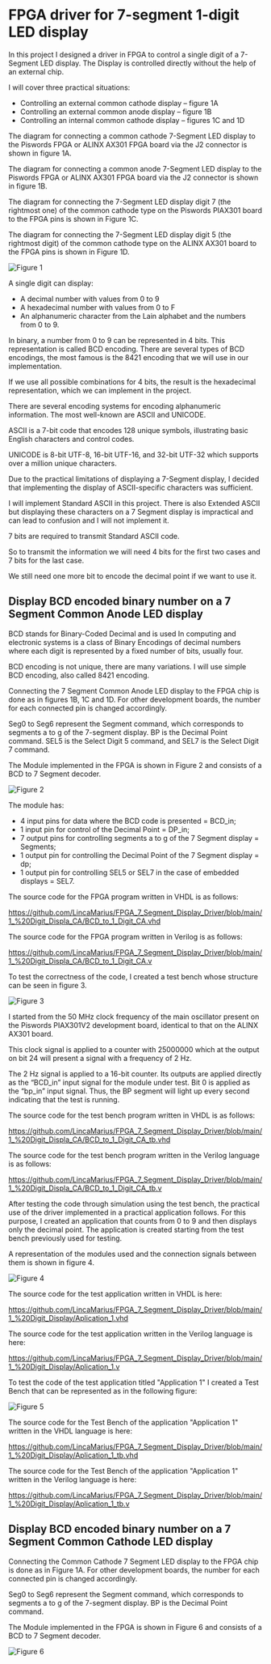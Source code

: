 # FPGA driver for 7-segment 1-digit LED display
In this project I designed a driver in FPGA to control a single digit of a 7-Segment LED display. The Display is controlled directly without the help of an external chip.

I will cover three practical situations:
- Controlling an external common cathode display – figure 1A
- Controlling an external common anode display – figure 1B
- Controlling an internal common cathode display – figures 1C and 1D

The diagram for connecting a common cathode 7-Segment LED display to the Piswords FPGA or ALINX AX301 FPGA board via the J2 connector is shown in figure 1A.

The diagram for connecting a common anode 7-Segment LED display to the Piswords FPGA or ALINX AX301 FPGA board via the J2 connector is shown in figure 1B.

The diagram for connecting the 7-Segment LED display digit 7 (the rightmost one) of the common cathode type on the Piswords PIAX301 board to the FPGA pins is shown in Figure 1C.

The diagram for connecting the 7-Segment LED display digit 5 ​​(the rightmost digit) of the common cathode type on the ALINX AX301 board to the FPGA pins is shown in Figure 1D.

![ Figure 1 ](/Pictures/Figure1.png)

A single digit can display:
- A decimal number with values ​​from 0 to 9
- A hexadecimal number with values ​​from 0 to F
- An alphanumeric character from the Lain alphabet and the numbers from 0 to 9.

In binary, a number from 0 to 9 can be represented in 4 bits. This representation is called BCD encoding. There are several types of BCD encodings, the most famous is the 8421 encoding that we will use in our implementation.

If we use all possible combinations for 4 bits, the result is the hexadecimal representation, which we can implement in the project.

There are several encoding systems for encoding alphanumeric information. The most well-known are ASCII and UNICODE.

ASCII is a 7-bit code that encodes 128 unique symbols, illustrating basic English characters and control codes. 

UNICODE is 8-bit UTF-8, 16-bit UTF-16, and 32-bit UTF-32 which supports over a million unique characters.

Due to the practical limitations of displaying a 7-Segment display, I decided that implementing the display of ASCII-specific characters was sufficient.

I will implement Standard ASCII in this project. There is also Extended ASCII but displaying these characters on a 7 Segment display is impractical and can lead to confusion and I will not implement it.

7 bits are required to transmit Standard ASCII code.

So to transmit the information we will need 4 bits for the first two cases and 7 bits for the last case.

We still need one more bit to encode the decimal point if we want to use it.

## Display BCD encoded binary number on a 7 Segment Common Anode LED display
BCD stands for Binary-Coded Decimal and is used In computing and electronic systems is a class of Binary Encodings of decimal numbers where each digit is represented by a fixed number of bits, usually four.

BCD encoding is not unique, there are many variations. I will use simple BCD encoding, also called 8421 encoding.

Connecting the 7 Segment Common Anode LED display to the FPGA chip is done as in figures 1B, 1C and 1D. For other development boards, the number for each connected pin is changed accordingly.

Seg0 to Seg6 represent the Segment command, which corresponds to segments a to g of the 7-segment display. BP is the Decimal Point command. SEL5 is the Select Digit 5 ​​command, and SEL7 is the Select Digit 7 command.

The Module implemented in the FPGA is shown in Figure 2 and consists of a BCD to 7 Segment decoder.

![ Figure 2 ](/Pictures/Figure2.png)

The module has:
- 4 input pins for data where the BCD code is presented = BCD_in;
- 1 input pin for control of the Decimal Point = DP_in;
- 7 output pins for controlling segments a to g of the 7 Segment display = Segments;
- 1 output pin for controlling the Decimal Point of the 7 Segment display = dp;
- 1 output pin for controlling SEL5 or SEL7 in the case of embedded displays = SEL7.

The source code for the FPGA program written in VHDL is as follows:

https://github.com/LincaMarius/FPGA_7_Segment_Display_Driver/blob/main/1_%20Digit_Displa_CA/BCD_to_1_Digit_CA.vhd

The source code for the FPGA program written in Verilog is as follows:

https://github.com/LincaMarius/FPGA_7_Segment_Display_Driver/blob/main/1_%20Digit_Displa_CA/BCD_to_1_Digit_CA.v

To test the correctness of the code, I created a test bench whose structure can be seen in figure 3.

![ Figure 3 ](/Pictures/Figure3.png)

I started from the 50 MHz clock frequency of the main oscillator present on the Piswords PIAX301V2 development board, identical to that on the ALINX AX301 board.

This clock signal is applied to a counter with 25000000 which at the output on bit 24 will present a signal with a frequency of 2 Hz.

The 2 Hz signal is applied to a 16-bit counter. Its outputs are applied directly as the “BCD_in” input signal for the module under test. Bit 0 is applied as the “bp_in” input signal. Thus, the BP segment will light up every second indicating that the test is running.

The source code for the test bench program written in VHDL is as follows:

https://github.com/LincaMarius/FPGA_7_Segment_Display_Driver/blob/main/1_%20Digit_Displa_CA/BCD_to_1_Digit_CA_tb.vhd

The source code for the test bench program written in the Verilog language is as follows:

https://github.com/LincaMarius/FPGA_7_Segment_Display_Driver/blob/main/1_%20Digit_Displa_CA/BCD_to_1_Digit_CA_tb.v

After testing the code through simulation using the test bench, the practical use of the driver implemented in a practical application follows. For this purpose, I created an application that counts from 0 to 9 and then displays only the decimal point. The application is created starting from the test bench previously used for testing.

A representation of the modules used and the connection signals between them is shown in figure 4.

![ Figure 4 ](/Pictures/Figure4.png)

The source code for the test application written in VHDL is here:

https://github.com/LincaMarius/FPGA_7_Segment_Display_Driver/blob/main/1_%20Digit_Display/Aplication_1.vhd

The source code for the test application written in the Verilog language is here:

https://github.com/LincaMarius/FPGA_7_Segment_Display_Driver/blob/main/1_%20Digit_Display/Aplication_1.v

To test the code of the test application titled "Application 1" I created a Test Bench that can be represented as in the following figure:

![ Figure 5 ](/Pictures/Figure5.png)

The source code for the Test Bench of the application "Application 1" written in the VHDL language is here:

https://github.com/LincaMarius/FPGA_7_Segment_Display_Driver/blob/main/1_%20Digit_Display/Aplication_1_tb.vhd

The source code for the Test Bench of the application "Application 1" written in the Verilog language is here:

https://github.com/LincaMarius/FPGA_7_Segment_Display_Driver/blob/main/1_%20Digit_Display/Aplication_1_tb.v

## Display BCD encoded binary number on a 7 Segment Common Cathode LED display
Connecting the Common Cathode 7 Segment LED display to the FPGA chip is done as in Figure 1A. For other development boards, the number for each connected pin is changed accordingly.

Seg0 to Seg6 represent the Segment command, which corresponds to segments a to g of the 7-segment display. BP is the Decimal Point command.

The Module implemented in the FPGA is shown in Figure 6 and consists of a BCD to 7 Segment decoder.

![ Figure 6 ](/Pictures/Figure6.png)

